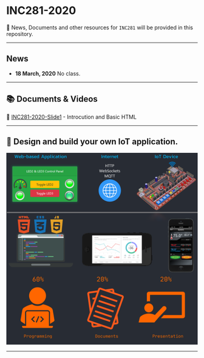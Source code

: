 
# INC281-2020

:pushpin: News, Documents and other resources for `INC281` will be provided in this repository.

---

## News

- **18 March, 2020** No class.

---

## :books: Documents & Videos

:page_facing_up: [INC281-2020-Slide1](resources/docs/INC281-2020-Slide1.pdf) - Introcution and Basic HTML

---

## :dart: Design and build your own IoT application.

![alt text](resources/images/cover.png)

---
